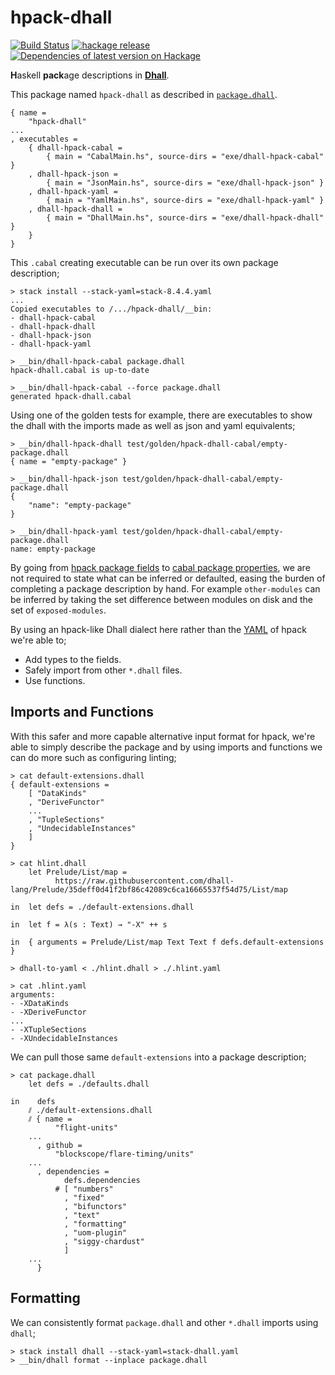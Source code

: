 # hpack-dhall

[![Build Status](https://travis-ci.org/BlockScope/hpack-dhall.svg)](https://travis-ci.org/BlockScope/hpack-dhall)
[![hackage release](https://img.shields.io/hackage/v/hpack-dhall.svg?label=hackage)](http://hackage.haskell.org/package/hpack-dhall)
[![Dependencies of latest version on Hackage](https://img.shields.io/hackage-deps/v/hpack-dhall.svg)](https://hackage.haskell.org/package/hpack-dhall)

**H**askell **pack**age descriptions in [**Dhall**](https://github.com/dhall-lang/dhall-lang).

This package named `hpack-dhall` as described in
[`package.dhall`](https://github.com/sol/hpack-dhall/blob/master/package.dhall).

```
{ name =
    "hpack-dhall"
...
, executables =
    { dhall-hpack-cabal =
        { main = "CabalMain.hs", source-dirs = "exe/dhall-hpack-cabal" }
    , dhall-hpack-json =
        { main = "JsonMain.hs", source-dirs = "exe/dhall-hpack-json" }
    , dhall-hpack-yaml =
        { main = "YamlMain.hs", source-dirs = "exe/dhall-hpack-yaml" }
    , dhall-hpack-dhall =
        { main = "DhallMain.hs", source-dirs = "exe/dhall-hpack-dhall" }
    }
}
```

This `.cabal` creating executable can be run over its own package description;

```
> stack install --stack-yaml=stack-8.4.4.yaml
...
Copied executables to /.../hpack-dhall/__bin:
- dhall-hpack-cabal
- dhall-hpack-dhall
- dhall-hpack-json
- dhall-hpack-yaml

> __bin/dhall-hpack-cabal package.dhall
hpack-dhall.cabal is up-to-date

> __bin/dhall-hpack-cabal --force package.dhall
generated hpack-dhall.cabal
```

Using one of the golden tests for example, there are executables to show the
dhall with the imports made as well as json and yaml equivalents;
```
> __bin/dhall-hpack-dhall test/golden/hpack-dhall-cabal/empty-package.dhall
{ name = "empty-package" }

> __bin/dhall-hpack-json test/golden/hpack-dhall-cabal/empty-package.dhall
{
    "name": "empty-package"
}

> __bin/dhall-hpack-yaml test/golden/hpack-dhall-cabal/empty-package.dhall
name: empty-package
```

By going from [hpack package
fields](https://github.com/sol/hpack#top-level-fields) to [cabal package
properties](https://www.haskell.org/cabal/users-guide/developing-packages.html#package-properties),
we are not required to state what can be inferred or defaulted, easing the
burden of completing a package description by hand.  For example
`other-modules` can be inferred by taking the set difference between modules on
disk and the set of `exposed-modules`.

By using an hpack-like Dhall dialect here rather than the
[YAML](https://en.wikipedia.org/wiki/YAML) of hpack we're able to;

* Add types to the fields.
* Safely import from other `*.dhall` files.
* Use functions.

## Imports and Functions

With this safer and more capable alternative input format for hpack, we're able
to simply describe the package and by using imports and functions we can do
more such as configuring linting;

```
> cat default-extensions.dhall
{ default-extensions =
    [ "DataKinds"
    , "DeriveFunctor"
    ...
    , "TupleSections"
    , "UndecidableInstances"
    ]
}

> cat hlint.dhall
    let Prelude/List/map =
          https://raw.githubusercontent.com/dhall-lang/Prelude/35deff0d41f2bf86c42089c6ca16665537f54d75/List/map

in  let defs = ./default-extensions.dhall

in  let f = λ(s : Text) → "-X" ++ s

in  { arguments = Prelude/List/map Text Text f defs.default-extensions }

> dhall-to-yaml < ./hlint.dhall > ./.hlint.yaml

> cat .hlint.yaml
arguments:
- -XDataKinds
- -XDeriveFunctor
...
- -XTupleSections
- -XUndecidableInstances
```

We can pull those same `default-extensions` into a package description;

```
> cat package.dhall
    let defs = ./defaults.dhall

in    defs
    ⫽ ./default-extensions.dhall
    ⫽ { name =
          "flight-units"
    ...
      , github =
          "blockscope/flare-timing/units"
    ...
      , dependencies =
            defs.dependencies
          # [ "numbers"
            , "fixed"
            , "bifunctors"
            , "text"
            , "formatting"
            , "uom-plugin"
            , "siggy-chardust"
            ]
    ...
      }
```

## Formatting

We can consistently format `package.dhall` and other `*.dhall` imports using
`dhall`;

```
> stack install dhall --stack-yaml=stack-dhall.yaml
> __bin/dhall format --inplace package.dhall
```
